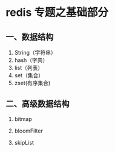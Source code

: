 # redis 专题之基础部分

## 一、数据结构

1. String（字符串）
2. hash（字典）
3. list（列表）
4. set（集合）
5. zset(有序集合)

## 二、高级数据结构

1. bitmap

2. bloomFilter

3. skipList
